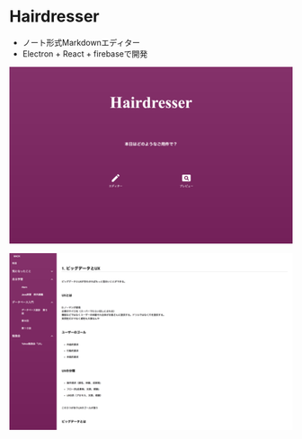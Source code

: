 # Hairdresser
- ノート形式Markdownエディター
- Electron + React + firebaseで開発

![Hairdresser-top](https://raw.githubusercontent.com/Nexus0831/GitHub-images/master/Hairdresser/Hairdresser-top.png)

![Hairdresser](https://raw.githubusercontent.com/Nexus0831/GitHub-images/master/Hairdresser/Hairdresser-preview.png)
